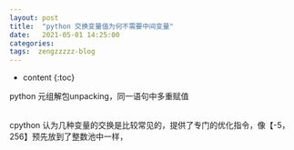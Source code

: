```yaml
---
layout: post
title:  "python 交换变量值为何不需要中间变量"
date:   2021-05-01 14:25:00
categories: 
tags:  zengzzzzz-blog
---
```


* content
{:toc}

python 元组解包unpacking，同一语句中多重赋值  
  
  
&nbsp;  
cpython 认为几种变量的交换是比较常见的，提供了专门的优化指令，像【-5，256】预先放到了整数池中一样，  
  
&nbsp;  
  
&nbsp;
